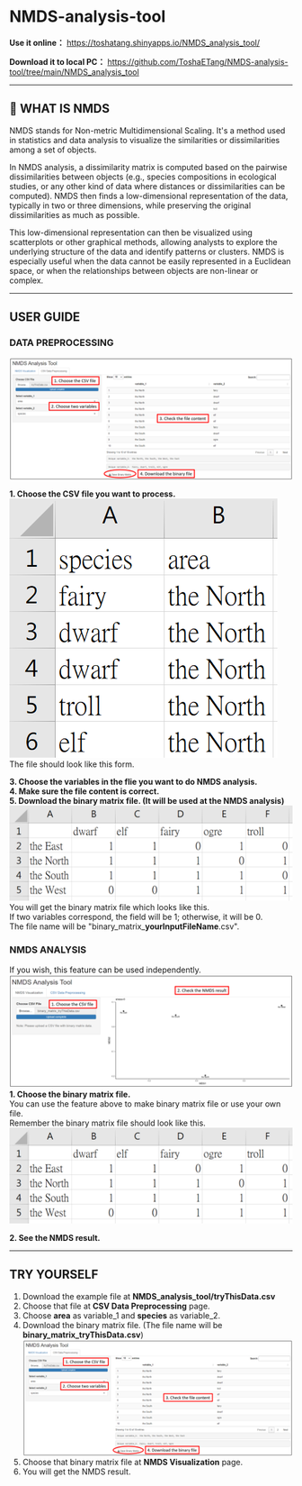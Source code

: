 # NMDS-analysis-tool

**Use it online：** https://toshatang.shinyapps.io/NMDS_analysis_tool/  

**Download it to local PC：** https://github.com/ToshaETang/NMDS-analysis-tool/tree/main/NMDS_analysis_tool  

---------------  

## 📖 WHAT IS NMDS  
NMDS stands for Non-metric Multidimensional Scaling. It's a method used in statistics and data analysis to visualize the similarities or dissimilarities among a set of objects.  

In NMDS analysis, a dissimilarity matrix is computed based on the pairwise dissimilarities between objects (e.g., species compositions in ecological studies, or any other kind of data where distances or dissimilarities can be computed). NMDS then finds a low-dimensional representation of the data, typically in two or three dimensions, while preserving the original dissimilarities as much as possible.  

This low-dimensional representation can then be visualized using scatterplots or other graphical methods, allowing analysts to explore the underlying structure of the data and identify patterns or clusters. NMDS is especially useful when the data cannot be easily represented in a Euclidean space, or when the relationships between objects are non-linear or complex.  

------------  

## USER GUIDE
### DATA PREPROCESSING

![CSV](https://github.com/ToshaETang/NMDS-analysis-tool/blob/main/picture/CSV.png)   

**1. Choose the CSV file you want to process.**  
   ![CSV_input_file_form](https://github.com/ToshaETang/NMDS-analysis-tool/blob/main/picture/CSV_input_file_form.png)  
   The file should look like this form.  
   
**3. Choose the variables in the flie you want to do NMDS analysis.**  
**4. Make sure the file content is correct.**  
**5. Download the binary matrix file. (It will be used at the NMDS analysis)**  
   ![CSV_binary_matrix](https://github.com/ToshaETang/NMDS-analysis-tool/blob/main/picture/CSV_binary_matrix.png)    
   You will get the binary matrix file which looks like this.   
   If two variables correspond, the field will be 1; otherwise, it will be 0.  
   The file name will be "binary_matrix_**yourInputFileName**.csv".  

### NMDS ANALYSIS  
If you wish, this feature can be used independently.  
![NMDS](https://github.com/ToshaETang/NMDS-analysis-tool/blob/main/picture/NMDS.png)  
**1. Choose the binary matrix file.**  
You can use the feature above to make binary matrix file or use your own file.  
Remember the binary matrix file should look like this.  
![CSV_binary_matrix](https://github.com/ToshaETang/NMDS-analysis-tool/blob/main/picture/CSV_binary_matrix.png)    

**2. See the NMDS result.**  

------------  
## TRY YOURSELF  
1. Download the example file at **NMDS_analysis_tool/tryThisData.csv**
2. Choose that file at **CSV Data Preprocessing** page.
3. Choose **area** as variable_1 and **species** as variable_2.
4. Download the binary matrix file. (The file name will be **binary_matrix_tryThisData.csv**)  
![CSV](https://github.com/ToshaETang/NMDS-analysis-tool/blob/main/picture/CSV.png)   
5. Choose that binary matrix file at **NMDS Visualization** page.
6. You will get the NMDS result.  
